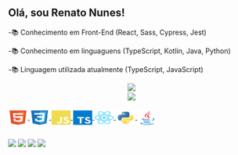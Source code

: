 ## Olá, sou Renato Nunes!

-📚 Conhecimento em Front-End (React, Sass, Cypress, Jest)

-📚 Conhecimento em linguaguens (TypeScript, Kotlin, Java, Python)

-📚 Linguagem utilizada atualmente (TypeScript, JavaScript)




<div align="center">
<a href="https://github.com/renatonunes22">
<img height="180em" src="https://github-readme-stats.vercel.app/api?username=renatonunes22&show_icons=true&theme=tokyonight&include_all_commits=true&count_private=true"/><br>
<img height="160em" src="https://github-readme-stats.vercel.app/api/top-langs/?username=renatonunes22&layout=compact&langs_count=7&theme=tokyonight"/>
</div>
<div style="display: inline_block"><br>
  <img align="center" alt="Renato-HTML" height="30" width="40" src="https://raw.githubusercontent.com/devicons/devicon/master/icons/html5/html5-original.svg">
  <img align="center" alt="Renato-CSS" height="30" width="40" src="https://raw.githubusercontent.com/devicons/devicon/master/icons/css3/css3-original.svg">
  <img align="center" alt="Renato-JS" height="30" width="40" src="https://raw.githubusercontent.com/devicons/devicon/master/icons/javascript/javascript-plain.svg">
  <img align="center" alt="Renato-TS" height="30" width="40" src="https://raw.githubusercontent.com/devicons/devicon/master/icons/typescript/typescript-plain.svg">
  <img align="center" alt="Renato-REACT" height="30" width="40" src="https://raw.githubusercontent.com/devicons/devicon/master/icons/react/react-original.svg">
  <img align="center" alt="Renato-PYTHON" height="30" width="40" src="https://raw.githubusercontent.com/devicons/devicon/master/icons/python/python-original.svg">
  <img align="center" alt="Renato-JAVA" height="30" width="40" src="https://raw.githubusercontent.com/devicons/devicon/master/icons/java/java-original.svg">
  
</div>
    
  ##
 
<div>
  <a href="https://instagram.com/__renatonunes" target="_blank"><img src="https://img.shields.io/badge/-Instagram-%23E4405F?style=for-the-badge&logo=instagram&logoColor=white" target="_blank"></a>
   <a href="https://api.whatsapp.com/send?phone=5581996847547" target="_blank"><img src="https://img.shields.io/badge/WhatsApp-25D366?style=for-the-badge&logo=whatsapp&logoColor=white"   target= "_blank"></a>
   <a href="https://mail.google.com/mail/u/0/#inbox" target="_blank"><img src="https://img.shields.io/badge/Gmail-D14836?style=for-the-badge&logo=gmail&logoColor=white"   target= "_blank"></a>
  <a href="https://www.linkedin.com/in/renato-nunes-94280422a/" target="_blank"><img src="https://img.shields.io/badge/-LinkedIn-%230077B5?style=for-the-badge&logo=linkedin&logoColor=white" target="_blank"></a>
  </div>
